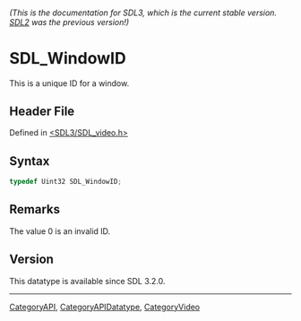 ###### (This is the documentation for SDL3, which is the current stable version. [SDL2](https://wiki.libsdl.org/SDL2/) was the previous version!)
# SDL_WindowID

This is a unique ID for a window.

## Header File

Defined in [<SDL3/SDL_video.h>](https://github.com/libsdl-org/SDL/blob/main/include/SDL3/SDL_video.h)

## Syntax

```c
typedef Uint32 SDL_WindowID;
```

## Remarks

The value 0 is an invalid ID.

## Version

This datatype is available since SDL 3.2.0.

----
[CategoryAPI](CategoryAPI), [CategoryAPIDatatype](CategoryAPIDatatype), [CategoryVideo](CategoryVideo)

